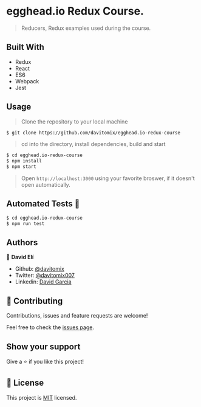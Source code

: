 # egghead.io Redux Course.
> Reducers, Redux examples used during the course.

## Built With

- Redux
- React
- ES6
- Webpack
- Jest


## Usage

> Clone the repository to your local machine

```sh
$ git clone https://github.com/davitomix/egghead.io-redux-course
```

> cd into the directory, install dependencies, build and start

```sh
$ cd egghead.io-redux-course
$ npm install
$ npm start
```

> Open `http://localhost:3000` using your favorite broswer, if it doesn't open automatically.

## Automated Tests :space_invader:
```sh
$ cd egghead.io-redux-course
$ npm run test
```

## Authors
👤 **David Elí**

- Github: [@davitomix](https://github.com/davitomix)
- Twitter: [@davitomix007](https://twitter.com/davitomix007)
- Linkedin: [David Garcia](https://www.linkedin.com/in/davideligarcia/)

## 🤝 Contributing
Contributions, issues and feature requests are welcome!

Feel free to check the [issues page](issues/).

## Show your support
Give a ⭐️ if you like this project!

## 📝 License
This project is [MIT](lic.url) licensed.
